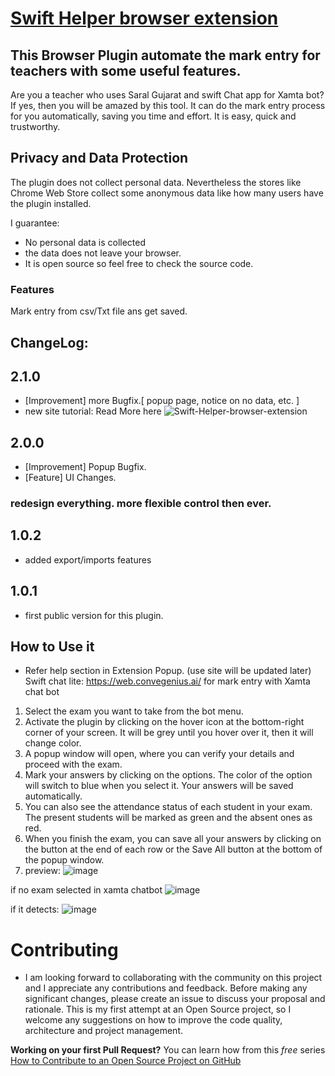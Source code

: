 # [Swift Helper browser extension](https://incpi.github.io/Swift-Helper-browser-extension/)

This Browser Plugin automate the mark entry for teachers with some useful features.
---
Are you a teacher who uses Saral Gujarat and swift Chat app for Xamta bot?
If yes, then you will be amazed by this tool. It can do the mark entry process for you automatically, saving you time and effort. It is easy, quick and trustworthy.

## Privacy and Data Protection
The plugin does not collect personal data. Nevertheless the stores like Chrome Web Store collect some anonymous data like how many users have the plugin installed.

I guarantee:

- No personal data is collected
- the data does not leave your browser.
- It is open source so feel free to check the source code.

### Features
Mark entry from csv/Txt file ans get saved.

## ChangeLog:
## 2.1.0 
- [Improvement] more Bugfix.[ popup page, notice on no data, etc. ]
- new site tutorial: Read More here ![Swift-Helper-browser-extension](https://incpi.github.io/Swift-Helper-browser-extension/)

## 2.0.0
- [Improvement] Popup Bugfix.
- [Feature] UI Changes.

### redesign everything. more flexible control then ever.

## 1.0.2
- added export/imports features
## 1.0.1
- first public version for this plugin.

## How to Use it 
- Refer help section in Extension Popup. (use site will be updated later)
Swift chat lite:
https://web.convegenius.ai/
for mark entry with Xamta chat bot

 1. Select the exam you want to take from the bot menu.
 2. Activate the plugin by clicking on the hover icon at the bottom-right corner of your screen. It will be grey until you hover over it, then it will change color.
 3. A popup window will open, where you can verify your details and proceed with the exam.
 4. Mark your answers by clicking on the options. The color of the option will switch to blue when you select it. Your answers will be saved automatically.
 5. You can also see the attendance status of each student in your exam. The present students will be marked as green and the absent ones as red.
 6. When you finish the exam, you can save all your answers by clicking on the button at the end of each row or the Save All button at the bottom of the popup window.
 7. preview:
   ![image](https://github.com/incpi/Swift-Helper-browser-extension/assets/87596092/486cdfc4-6e93-4567-96c3-d8fd9670cafd)

if no exam selected in xamta chatbot
![image](https://github.com/incpi/Swift-Helper-browser-extension/assets/87596092/fe69e09e-4391-41a3-ae68-376d94e4f9a0)

if it detects:
![image](https://github.com/incpi/Swift-Helper-browser-extension/assets/87596092/0de103d0-86ec-4570-b2f2-88c572ebc861)



# Contributing

- I am looking forward to collaborating with the community on this project and I appreciate any contributions and feedback. 
Before making any significant changes, please create an issue to discuss your proposal and rationale. 
This is my first attempt at an Open Source project, so I welcome any suggestions on how to improve the code quality, architecture and project management.

**Working on your first Pull Request?** You can learn how from this *free* series [How to Contribute to an Open Source Project on GitHub](https://egghead.io/series/how-to-contribute-to-an-open-source-project-on-github)
